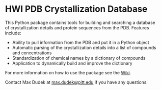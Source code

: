 # HWI PDB Crystallization Database

This Python package contains tools for building and searching a database of crystallization details and protein sequences from the PDB. Features include:
* Ability to pull information from the PDB and put it in a Python object
* Automatic parsing of the crystallization details into a list of compounds and concentrations
* Standardization of chemical names by a dictionary of compounds
* Application to dynamically build and improve the dictionary

For more information on how to use the package see the [Wiki](https://github.com/maxdudek/crystallizationDatabase/wiki).

Contact Max Dudek at max.dudek@pitt.edu if you have any questions.
